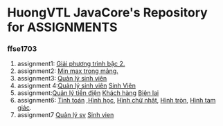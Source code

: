 # HuongVTL JavaCore's Repository for ASSIGNMENTS
### ffse1703
1. assignment1: [Giải phương trình bậc 2.](https://github.com/FASTTRACKSE/FFSE1703.JavaCore/blob/master/Assignments/Vuthilanhuong/asm/src/asm1/asm1.java)
2. assignment2: [Min max trong mảng.](https://github.com/FASTTRACKSE/FFSE1703.JavaCore/blob/master/Assignments/Vuthilanhuong/asm2/src/asm2/asm2.java)
3. assignment3: [Quản lý sinh viên](https://github.com/FASTTRACKSE/FFSE1703.JavaCore/blob/master/Assignments/Vuthilanhuong/asm3/src/asm3/asm3.java)
4. assignment 4:[Quản lý sinh viên](https://github.com/FASTTRACKSE/FFSE1703.JavaCore/blob/master/Assignments/Vuthilanhuong/Sinhvien/src/sinhvien/nhapsv.java)
 [Sinh Viên](https://github.com/FASTTRACKSE/FFSE1703.JavaCore/blob/master/Assignments/Vuthilanhuong/Sinhvien/src/sinhvien/SV.java)
5. assignment:[Quản lý tiền điện](https://github.com/FASTTRACKSE/FFSE1703.JavaCore/blob/master/Assignments/Vuthilanhuong/asm5/src/asm5/main/QuanLyTienDien.java)
[Khách hàng](https://github.com/FASTTRACKSE/FFSE1703.JavaCore/blob/master/Assignments/Vuthilanhuong/asm5/src/asm5/model/KhachHang.java)
[Biên lai](https://github.com/FASTTRACKSE/FFSE1703.JavaCore/blob/master/Assignments/Vuthilanhuong/asm5/src/asm5/model/BienLai.java)
6. assignment6: [Tinh toán](https://github.com/FASTTRACKSE/FFSE1703.JavaCore/blob/master/Assignments/Vuthilanhuong/asm6/src/HinhHoc/main/QuanLy.java)
 ,[Hình học](https://github.com/FASTTRACKSE/FFSE1703.JavaCore/blob/master/Assignments/Vuthilanhuong/asm6/src/HinhHoc/model/HinhHoc.java),  [Hình chữ nhật](https://github.com/FASTTRACKSE/FFSE1703.JavaCore/blob/master/Assignments/Vuthilanhuong/asm6/src/HinhHoc/model/HinhChuNhat.java), 
[Hình tròn](https://github.com/FASTTRACKSE/FFSE1703.JavaCore/blob/master/Assignments/Vuthilanhuong/asm6/src/HinhHoc/model/HinhTron.java), 
[Hình tam giác](https://github.com/FASTTRACKSE/FFSE1703.JavaCore/blob/master/Assignments/Vuthilanhuong/asm6/src/HinhHoc/model/HinhTamGiac.java).
7. assignment7 [Quản lý sv](https://github.com/FASTTRACKSE/FFSE1703.JavaCore/blob/master/Assignments/Vuthilanhuong/asm7/src/SinhVien/main/QuanLySv.java) [Sinh vien](https://github.com/FASTTRACKSE/FFSE1703.JavaCore/blob/master/Assignments/Vuthilanhuong/asm7/src/SinhVien/model/SinhVien.java)
